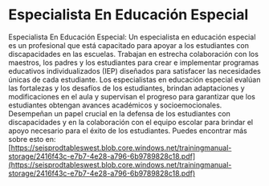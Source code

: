 # Especialista En Educación Especial
Especialista En Educación Especial: Un especialista en educación especial es un profesional que está capacitado para apoyar a los estudiantes con discapacidades en las escuelas. Trabajan en estrecha colaboración con los maestros, los padres y los estudiantes para crear e implementar programas educativos individualizados (IEP) diseñados para satisfacer las necesidades únicas de cada estudiante. Los especialistas en educación especial evalúan las fortalezas y los desafíos de los estudiantes, brindan adaptaciones y modificaciones en el aula y supervisan el progreso para garantizar que los estudiantes obtengan avances académicos y socioemocionales. Desempeñan un papel crucial en la defensa de los estudiantes con discapacidades y en la colaboración con el equipo escolar para brindar el apoyo necesario para el éxito de los estudiantes.
Puedes encontrar más sobre esto en: [https://seisprodtableswest.blob.core.windows.net/trainingmanual-storage/2416f43c-e7b7-4e28-a796-6b9789828c18.pdf](https://seisprodtableswest.blob.core.windows.net/trainingmanual-storage/2416f43c-e7b7-4e28-a796-6b9789828c18.pdf)